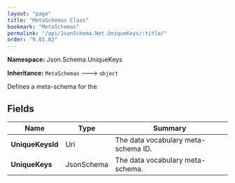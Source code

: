 ```yaml
---
layout: "page"
title: "MetaSchemas Class"
bookmark: "MetaSchemas"
permalink: "/api/JsonSchema.Net.UniqueKeys/:title/"
order: "9.03.02"
---
```

**Namespace:** Json.Schema.UniqueKeys

**Inheritance:**
`MetaSchemas`
 🡒 
`object`

Defines a meta-schema for the

## Fields

| Name | Type | Summary |
|---|---|---|
| **UniqueKeysId** | Uri | The data vocabulary meta-schema ID. |
| **UniqueKeys** | JsonSchema | The data vocabulary meta-schema. |

